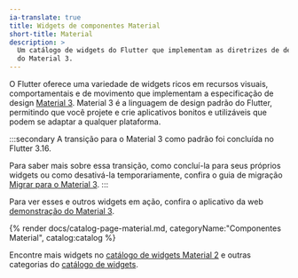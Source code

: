 ```yaml
---
ia-translate: true
title: Widgets de componentes Material
short-title: Material
description: >
  Um catálogo de widgets do Flutter que implementam as diretrizes de design
  do Material 3.
---
```


O Flutter oferece uma variedade de widgets ricos em recursos visuais,
comportamentais e de movimento que implementam a especificação de design
[Material 3][]. Material 3 é a linguagem de design padrão do Flutter,
permitindo que você projete e crie aplicativos bonitos e utilizáveis
que podem se adaptar a qualquer plataforma.

:::secondary
A transição para o Material 3 como padrão foi concluída
no Flutter 3.16.

Para saber mais sobre essa transição, como concluí-la para seus
próprios widgets ou como desativá-la temporariamente, confira
o guia de migração [Migrar para o Material 3][].
:::

Para ver esses e outros widgets em ação,
confira o aplicativo da web [demonstração do Material 3][].

[Material 3]: https://m3.material.io/get-started
[Migrar para o Material 3]: /release/breaking-changes/material-3-migration
[demonstração do Material 3]: https://flutter.github.io/samples/web/material_3_demo/

{% render docs/catalog-page-material.md, categoryName:"Componentes Material", catalog:catalog %}

Encontre mais widgets no [catálogo de widgets Material 2][]
e outras categorias do [catálogo de widgets][].

[catálogo de widgets Material 2]: /ui/widgets/material2
[catálogo de widgets]: /ui/widgets
